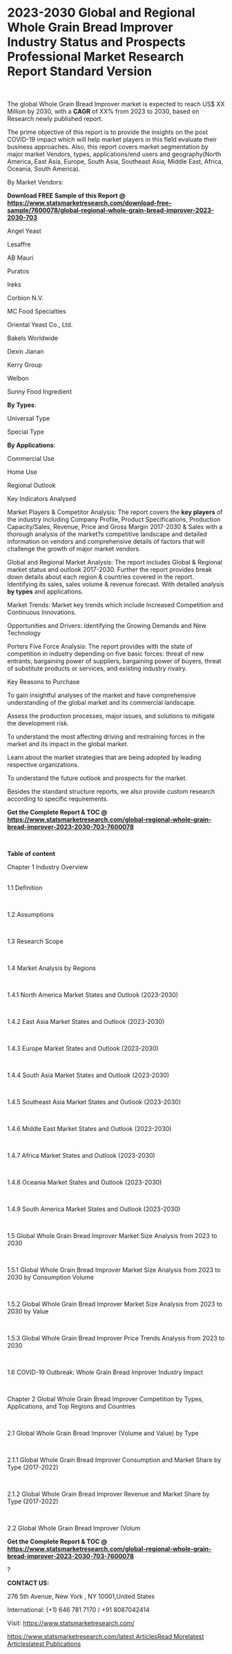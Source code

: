 <h1>2023-2030 Global and Regional Whole Grain Bread Improver Industry Status and Prospects Professional Market Research Report Standard Version</h1><br/><p>The global Whole Grain Bread Improver market is expected to reach US$ XX Million by 2030, with a <strong>CAGR</strong> of XX% from 2023 to 2030, based on Research newly published report.</p>
 
 
 
 <p>The prime objective of this report is to provide the insights on the post COVID-19 impact which will help market players in this field evaluate their business approaches. Also, this report covers market segmentation by major market Vendors, types, applications/end users and geography(North America, East Asia, Europe, South Asia, Southeast Asia, Middle East, Africa, Oceania, South America).</p>
 
 
 
 <p>By Market Vendors:</p>
 
 
 
 <p><strong>Download FREE Sample of this Report @ <a href="https://www.statsmarketresearch.com/download-free-sample/7600078/global-regional-whole-grain-bread-improver-2023-2030-703">https://www.statsmarketresearch.com/download-free-sample/7600078/global-regional-whole-grain-bread-improver-2023-2030-703</a></strong></p>
 
 
 
 <p>Angel Yeast</p>
 
 
 
 <p>Lesaffre</p>
 
 
 
 <p>AB Mauri</p>
 
 
 
 <p>Puratos</p>
 
 
 
 <p>Ireks</p>
 
 
 
 <p>Corbion N.V.</p>
 
 
 
 <p>MC Food Specialties</p>
 
 
 
 <p>Oriental Yeast Co., Ltd.</p>
 
 
 
 <p>Bakels Worldwide</p>
 
 
 
 <p>Dexin Jianan</p>
 
 
 
 <p>Kerry Group</p>
 
 
 
 <p>Welbon</p>
 
 
 
 <p>Sunny Food Ingredient</p>
 
 
 
 <p><strong>By Types</strong>:</p>
 
 
 
 <p>Universal Type</p>
 
 
 
 <p>Special Type</p>
 
 
 
 <p><strong><strong>By Applications</strong></strong>:</p>
 
 
 
 <p>Commercial Use</p>
 
 
 
 <p>Home Use</p>
 
 
 
 <p>Regional Outlook</p>
 
 
 
 <p>Key Indicators Analysed</p>
 
 
 
 <p>Market Players & Competitor Analysis: The report covers the <strong>key players</strong> of the industry including Company Profile, Product Specifications, Production Capacity/Sales, Revenue, Price and Gross Margin 2017-2030 & Sales with a thorough analysis of the market?s competitive landscape and detailed information on vendors and comprehensive details of factors that will challenge the growth of major market vendors.</p>
 
 
 
 <p>Global and Regional Market Analysis: The report includes Global & Regional market status and outlook 2017-2030. Further the report provides break down details about each region & countries covered in the report. Identifying its sales, sales volume & revenue forecast. With detailed analysis <strong>by types</strong> and applications.</p>
 
 
 
 <p>Market Trends: Market key trends which include Increased Competition and Continuous Innovations.</p>
 
 
 
 <p>Opportunities and Drivers: Identifying the Growing Demands and New Technology</p>
 
 
 
 <p>Porters Five Force Analysis: The report provides with the state of competition in industry depending on five basic forces: threat of new entrants, bargaining power of suppliers, bargaining power of buyers, threat of substitute products or services, and existing industry rivalry.</p>
 
 
 
 <p>Key Reasons to Purchase</p>
 
 
 
 <p>To gain insightful analyses of the market and have comprehensive understanding of the global market and its commercial landscape.</p>
 
 
 
 <p>Assess the production processes, major issues, and solutions to mitigate the development risk.</p>
 
 
 
 <p>To understand the most affecting driving and restraining forces in the market and its impact in the global market.</p>
 
 
 
 <p>Learn about the market strategies that are being adopted by leading respective organizations.</p>
 
 
 
 <p>To understand the future outlook and prospects for the market.</p>
 
 
 
 <p>Besides the standard structure reports, we also provide custom research according to specific requirements.</p>
 
 
 
 <div><b>Get the Complete Report & TOC @ <a href="https://www.statsmarketresearch.com/global-regional-whole-grain-bread-improver-2023-2030-703-7600078">https://www.statsmarketresearch.com/global-regional-whole-grain-bread-improver-2023-2030-703-7600078</a></b></div>
 
 
 
 <p><br />
 
 <b>Table of content</b></p>
 
 
 
 <p>Chapter 1 Industry Overview<br />
 
 <br />
 
 1.1 Definition<br />
 
 <br />
 
 1.2 Assumptions<br />
 
 <br />
 
 1.3 Research Scope<br />
 
 <br />
 
 1.4 Market Analysis by Regions<br />
 
 <br />
 
 1.4.1 North America Market States and Outlook (2023-2030)<br />
 
 <br />
 
 1.4.2 East Asia Market States and Outlook (2023-2030)<br />
 
 <br />
 
 1.4.3 Europe Market States and Outlook (2023-2030)<br />
 
 <br />
 
 1.4.4 South Asia Market States and Outlook (2023-2030)<br />
 
 <br />
 
 1.4.5 Southeast Asia Market States and Outlook (2023-2030)<br />
 
 <br />
 
 1.4.6 Middle East Market States and Outlook (2023-2030)<br />
 
 <br />
 
 1.4.7 Africa Market States and Outlook (2023-2030)<br />
 
 <br />
 
 1.4.8 Oceania Market States and Outlook (2023-2030)<br />
 
 <br />
 
 1.4.9 South America Market States and Outlook (2023-2030)<br />
 
 <br />
 
 1.5 Global Whole Grain Bread Improver Market Size Analysis from 2023 to 2030<br />
 
 <br />
 
 1.5.1 Global Whole Grain Bread Improver Market Size Analysis from 2023 to 2030 by Consumption Volume<br />
 
 <br />
 
 1.5.2 Global Whole Grain Bread Improver Market Size Analysis from 2023 to 2030 by Value<br />
 
 <br />
 
 1.5.3 Global Whole Grain Bread Improver Price Trends Analysis from 2023 to 2030<br />
 
 <br />
 
 1.6 COVID-19 Outbreak: Whole Grain Bread Improver Industry Impact<br />
 
 <br />
 
 Chapter 2 Global Whole Grain Bread Improver Competition by Types, Applications, and Top Regions and Countries<br />
 
 <br />
 
 2.1 Global Whole Grain Bread Improver (Volume and Value) by Type<br />
 
 <br />
 
 2.1.1 Global Whole Grain Bread Improver Consumption and Market Share by Type (2017-2022)<br />
 
 <br />
 
 2.1.2 Global Whole Grain Bread Improver Revenue and Market Share by Type (2017-2022)<br />
 
 <br />
 
 2.2 Global Whole Grain Bread Improver (Volum</p>
 
 
 
 <div><b>Get the Complete Report & TOC @ <a href="https://www.statsmarketresearch.com/global-regional-whole-grain-bread-improver-2023-2030-703-7600078">https://www.statsmarketresearch.com/global-regional-whole-grain-bread-improver-2023-2030-703-7600078</a></b></div>
 
 
 
 <p>? </p>
 
 
 
 <p><b>CONTACT US:</b><br />
 
 276 5th Avenue, New York , NY 10001,United States<br />
 
 International: (+1) 646 781 7170 / +91 8087042414<br />
 
 Visit: <a href="https://www.statsmarketresearch.com/">https://www.statsmarketresearch.com/</a><br />
 
 <a href="https://gyeongbokgung.com">https://www.statsmarketresearch.com/</a><a href="https://hallyeomaritime.com">latest Articles</a><a href="https://jingwansa.com">Read More</a><a href="https://nguoiviet.jp/">latest Articles</a><a href="https://www.intelmarketresearch.com/">latest Publications</a></p>